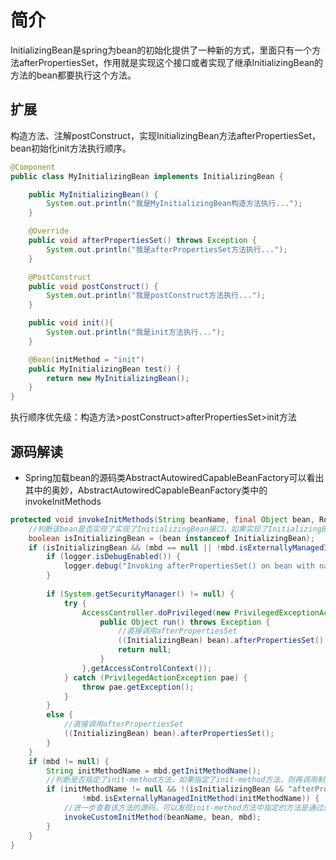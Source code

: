 # 简介
InitializingBean是spring为bean的初始化提供了一种新的方式，里面只有一个方法afterPropertiesSet，作用就是实现这个接口或者实现了继承InitializingBean的方法的bean都要执行这个方法。

## 扩展
构造方法、注解postConstruct，实现InitializingBean方法afterPropertiesSet，bean初始化init方法执行顺序。

```java
@Component
public class MyInitializingBean implements InitializingBean {

    public MyInitializingBean() {
        System.out.println("我是MyInitializingBean构造方法执行...");
    }

    @Override
    public void afterPropertiesSet() throws Exception {
        System.out.println("我是afterPropertiesSet方法执行...");
    }

    @PostConstruct
    public void postConstruct() {
        System.out.println("我是postConstruct方法执行...");
    }

    public void init(){
        System.out.println("我是init方法执行...");
    }

    @Bean(initMethod = "init")
    public MyInitializingBean test() {
        return new MyInitializingBean();
    }
}

```

执行顺序优先级：构造方法>postConstruct>afterPropertiesSet>init方法


## 源码解读
- Spring加载bean的源码类AbstractAutowiredCapableBeanFactory可以看出其中的奥妙，AbstractAutowiredCapableBeanFactory类中的invokeInitMethods

```java
protected void invokeInitMethods(String beanName, final Object bean, RootBeanDefinition mbd) throws Throwable {
    //判断该bean是否实现了实现了InitializingBean接口，如果实现了InitializingBean接口，则只掉调用bean的afterPropertiesSet方法
    boolean isInitializingBean = (bean instanceof InitializingBean);
    if (isInitializingBean && (mbd == null || !mbd.isExternallyManagedInitMethod("afterPropertiesSet"))) {
        if (logger.isDebugEnabled()) {
            logger.debug("Invoking afterPropertiesSet() on bean with name '" + beanName + "'");
        }
         
        if (System.getSecurityManager() != null) {
            try {
                AccessController.doPrivileged(new PrivilegedExceptionAction<Object>() {
                    public Object run() throws Exception {
                        //直接调用afterPropertiesSet
                        ((InitializingBean) bean).afterPropertiesSet();
                        return null;
                    }
                },getAccessControlContext());
            } catch (PrivilegedActionException pae) {
                throw pae.getException();
            }
        }                
        else {
            //直接调用afterPropertiesSet
            ((InitializingBean) bean).afterPropertiesSet();
        }
    }
    if (mbd != null) {
        String initMethodName = mbd.getInitMethodName();
        //判断是否指定了init-method方法，如果指定了init-method方法，则再调用制定的init-method
        if (initMethodName != null && !(isInitializingBean && "afterPropertiesSet".equals(initMethodName)) &&
                !mbd.isExternallyManagedInitMethod(initMethodName)) {
            //进一步查看该方法的源码，可以发现init-method方法中指定的方法是通过反射实现
            invokeCustomInitMethod(beanName, bean, mbd);
        }
    }
}
```
